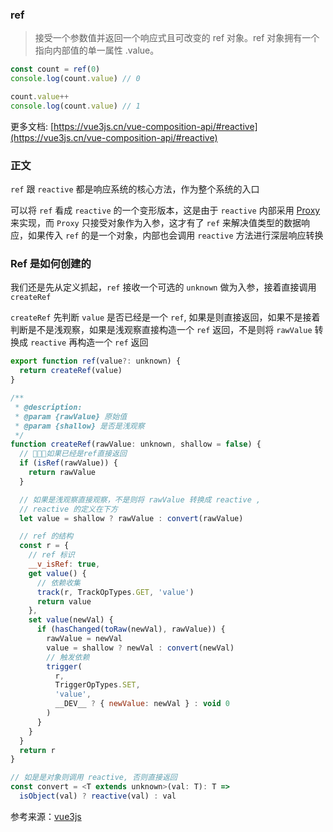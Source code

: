 ### ref

> 接受一个参数值并返回一个响应式且可改变的 ref 对象。ref 对象拥有一个指向内部值的单一属性 .value。

```js
const count = ref(0)
console.log(count.value) // 0

count.value++
console.log(count.value) // 1
```

更多文档: [https://vue3js.cn/vue-composition-api/#reactive](https://vue3js.cn/vue-composition-api/#reactive)

### 正文

`ref` 跟 `reactive` 都是响应系统的核心方法，作为整个系统的入口  

可以将 `ref` 看成 `reactive` 的一个变形版本，这是由于 `reactive` 内部采用 [Proxy](/es6/) 来实现，而  `Proxy` 只接受对象作为入参，这才有了 `ref` 来解决值类型的数据响应，如果传入 `ref` 的是一个对象，内部也会调用 `reactive` 方法进行深层响应转换 

### Ref 是如何创建的

我们还是先从定义抓起，`ref` 接收一个可选的 `unknown` 做为入参，接着直接调用 `createRef`

`createRef` 先判断 `value` 是否已经是一个 `ref`, 如果是则直接返回，如果不是接着判断是不是浅观察，如果是浅观察直接构造一个 `ref` 返回，不是则将 `rawValue` 转换成 `reactive` 再构造一个 `ref` 返回 

```js
export function ref(value?: unknown) {
  return createRef(value)
}

/**
 * @description: 
 * @param {rawValue} 原始值 
 * @param {shallow} 是否是浅观察 
 */
function createRef(rawValue: unknown, shallow = false) {
  // 如果已经是ref直接返回
  if (isRef(rawValue)) {
    return rawValue
  }

  // 如果是浅观察直接观察，不是则将 rawValue 转换成 reactive ,
  // reactive 的定义在下方 
  let value = shallow ? rawValue : convert(rawValue)

  // ref 的结构
  const r = {
    // ref 标识
    __v_isRef: true,
    get value() {
      // 依赖收集
      track(r, TrackOpTypes.GET, 'value')
      return value
    },
    set value(newVal) {
      if (hasChanged(toRaw(newVal), rawValue)) {
        rawValue = newVal
        value = shallow ? newVal : convert(newVal)
        // 触发依赖
        trigger(
          r,
          TriggerOpTypes.SET,
          'value',
          __DEV__ ? { newValue: newVal } : void 0
        )
      }
    }
  }
  return r
}

// 如是是对象则调用 reactive, 否则直接返回 
const convert = <T extends unknown>(val: T): T =>
  isObject(val) ? reactive(val) : val
```

参考来源：[vue3js](https://vue3js.cn/reactivity/ref.html)

